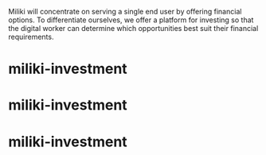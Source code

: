 Miliki will concentrate on serving a single end user by offering financial options. 
To differentiate ourselves, we offer a platform for investing so that the digital worker can determine which opportunities best suit their financial requirements.
# miliki-investment
# miliki-investment
# miliki-investment
